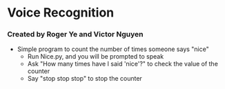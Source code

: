# Voice Recognition
### Created by Roger Ye and Victor Nguyen
- Simple program to count the number of times someone says "nice"
  - Run Nice.py, and you will be prompted to speak
  - Ask "How many times have I said 'nice'?" to check the value of the counter
  - Say "stop stop stop" to stop the counter
